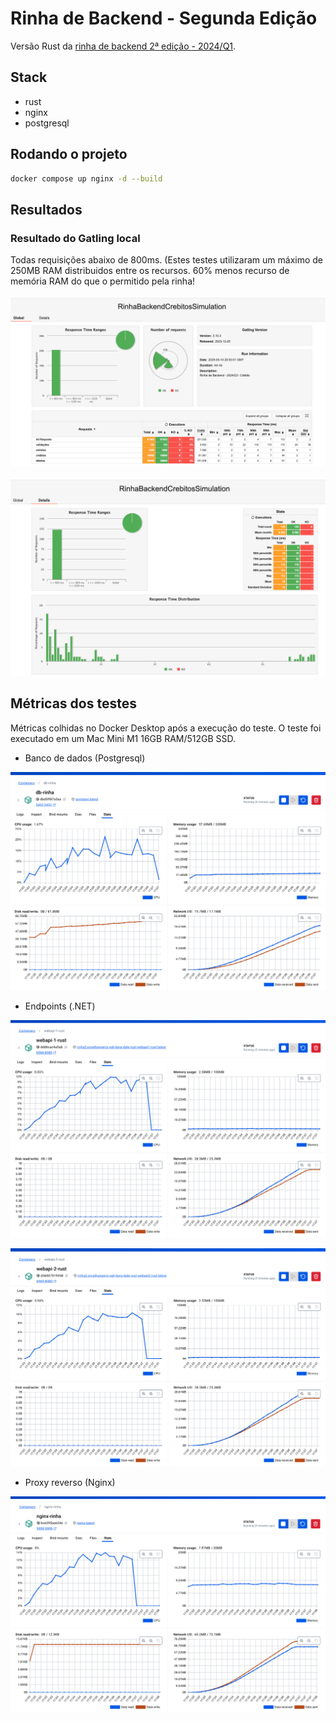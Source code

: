 ﻿# Rinha de Backend - Segunda Edição

Versão Rust da [rinha de backend 2ª edição - 2024/Q1](https://github.com/zanfranceschi/rinha-de-backend-2024-q1). 

## Stack

- rust
- nginx
- postgresql

## Rodando o projeto

```bash
docker compose up nginx -d --build
```

## Resultados

### Resultado do Gatling local

Todas requisições abaixo de 800ms. (Estes testes utilizaram um máximo de 250MB RAM distribuidos entre os recursos. 60% menos recurso de memória RAM do que o permitido pela rinha!

![Gatling](docs/screenshots/gatling-1.png)

![Gatling](docs/screenshots/gatling-2.png)

## Métricas dos testes

Métricas colhidas no Docker Desktop após a execução do teste. O teste foi executado em um Mac Mini M1 16GB RAM/512GB SSD.

- Banco de dados (Postgresql)

![Banco de dados](docs/screenshots/metrica-banco-de-dados.png)

- Endpoints (.NET)

![Endpoint 1 da API](docs/screenshots/metrica-api-endpoint-1.png)

![Endpoint 1 da API](docs/screenshots/metrica-api-endpoint-2.png)

- Proxy reverso (Nginx)

![Proxy reverso](docs/screenshots/metrica-proxy-reverso.png)